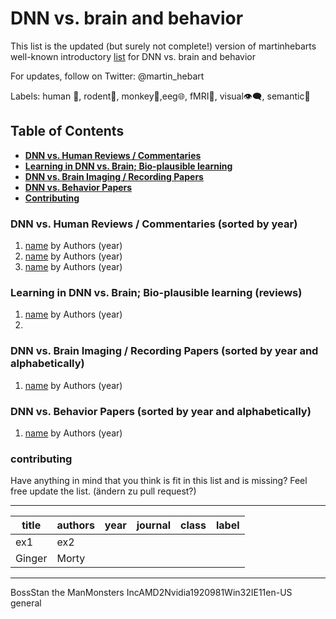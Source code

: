 # DNN vs. brain and behavior
This list is the updated  (but surely not complete!) version of martinhebarts well-known introductory [list](https://docs.google.com/document/d/1qil2ylAnw6XrHPymYjKKYNDJn2qZQYA_Qg2_ijl-MaQ/edit#heading=h.oj7nw2h2lp7j) for DNN vs. brain and behavior

For updates, follow on Twitter: @martin_hebart

Labels: human	:standing_person:, rodent:rat:, monkey:monkey:,eeg:globe_with_meridians:, fMRI:brain:, visual:eye_speech_bubble:, semantic:speech_balloon:

## Table of Contents

* **[DNN vs. Human Reviews / Commentaries](#DNN-vs.-Human-Reviews-/-Commentaries-(sorted-by-year))**  
* **[Learning in DNN vs. Brain; Bio-plausible learning](#Learning-in-DNN-vs.-Brain;-Bio-plausible-learning-(reviews))**  
* **[DNN vs. Brain Imaging / Recording Papers](#DNN-vs.-Brain-Imaging-/-Recording-Papers-(sorted-by-year-and-alphabetically))**  
* **[DNN vs. Behavior Papers](#DNN-vs.-Behavior-Papers-(sorted-by-year-and-alphabetically))**  
* **[Contributing](#contributing)**  


### DNN vs. Human Reviews / Commentaries (sorted by year)

1.  [name](link) by Authors (year)
2.  [name](link) by Authors (year)
3.  [name](link) by Authors (year)
 
### Learning in DNN vs. Brain; Bio-plausible learning (reviews)

1.  [name](link) by Authors (year)
2.  
 
### DNN vs. Brain Imaging / Recording Papers (sorted by year and alphabetically)

1.  [name](link) by Authors (year) 


### DNN vs. Behavior Papers (sorted by year and alphabetically)

1.  [name](link) by Authors (year) 


### contributing

Have anything in mind that you think is fit in this list and is missing? Feel free update the list. (ändern zu pull request?)
_____________
<table class="sortable">
 <thead>
    <tr>
      <th>title</th>
      <th>authors</th>
      <th>year</th>
      <th>journal</th>
      <th>class</th>
      <th>label</th>
    </tr>
  </thead>
  <tbody>
    <tr><td>ex1</td><td>ex2</td></tr>
    <tr><td>Ginger</td><td>Morty</td></tr>
  </tbody>
</table>
<link href="sortable.css" rel="stylesheet" />
<script src="sortable.js"></script>


--------
<tr><td>Boss</td><td>Stan the Man</td><td>Monsters Inc</td><td>AMD</td><td>2</td><td>Nvidia</td><td>1920</td><td>981</td><td>Win32</td><td>IE</td><td>11</td><td>en-US</td></tr>
 <thead>
	<tr><td colspan="2">general</td></tr>
